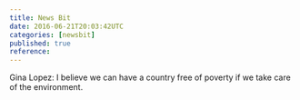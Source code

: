 ```yaml
---
title: News Bit
date: 2016-06-21T20:03:42UTC
categories: [newsbit]
published: true
reference: 
---
```


Gina Lopez: I believe we can have a country free of poverty if we take care of the environment.
